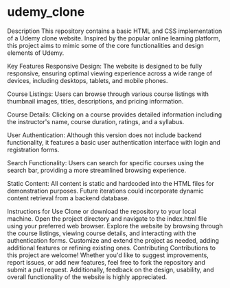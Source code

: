 # udemy_clone
Description This repository contains a basic HTML and CSS implementation of a Udemy clone website. Inspired by the popular online learning platform, this project aims to mimic some of the core functionalities and design elements of Udemy.


Key Features
Responsive Design: The website is designed to be fully responsive, ensuring optimal viewing experience across a wide range of devices, including desktops, tablets, and mobile phones.

Course Listings: Users can browse through various course listings with thumbnail images, titles, descriptions, and pricing information.

Course Details: Clicking on a course provides detailed information including the instructor's name, course duration, ratings, and a syllabus.

User Authentication: Although this version does not include backend functionality, it features a basic user authentication interface with login and registration forms.

Search Functionality: Users can search for specific courses using the search bar, providing a more streamlined browsing experience.

Static Content: All content is static and hardcoded into the HTML files for demonstration purposes. Future iterations could incorporate dynamic content retrieval from a backend database.

Instructions for Use
Clone or download the repository to your local machine.
Open the project directory and navigate to the index.html file using your preferred web browser.
Explore the website by browsing through the course listings, viewing course details, and interacting with the authentication forms.
Customize and extend the project as needed, adding additional features or refining existing ones.
Contributing
Contributions to this project are welcome! Whether you'd like to suggest improvements, report issues, or add new features, feel free to fork the repository and submit a pull request. Additionally, feedback on the design, usability, and overall functionality of the website is highly appreciated.
